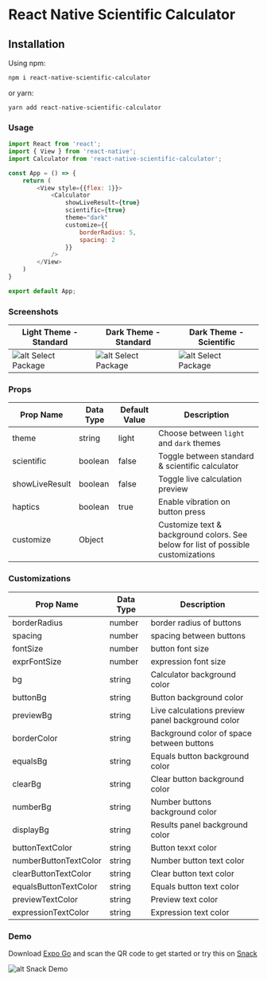 # React Native Scientific Calculator

## Installation
Using npm:
```sh
npm i react-native-scientific-calculator
```
or yarn:

```
yarn add react-native-scientific-calculator
```

### Usage

```js
import React from 'react';
import { View } from 'react-native';
import Calculator from 'react-native-scientific-calculator';

const App = () => {
    return (
        <View style={{flex: 1}}>
            <Calculator
                showLiveResult={true} 
                scientific={true}
                theme="dark"
                customize={{
                    borderRadius: 5,
                    spacing: 2
                }}
            />
        </View>
    )
}

export default App;
```


### Screenshots
| Light Theme - Standard | Dark Theme - Standard | Dark Theme - Scientific |
| ---------------------- | --------------------- | ----------------------- |
| ![alt Select Package](https://raw.githubusercontent.com/rohangaikwad/react-native-scientific-calculator/main/assets/light-standard.jpg) | ![alt Select Package](https://raw.githubusercontent.com/rohangaikwad/react-native-scientific-calculator/main/assets/dark-standard.jpg) | ![alt Select Package](https://raw.githubusercontent.com/rohangaikwad/react-native-scientific-calculator/main/assets/dark-scientific.jpg) |



### Props


| Prop Name       | Data Type                                   | Default Value | Description                         |
| --------------- | ------------------------------------------- | ------------- | ----------------------------------- |
| theme           | string                                      | light         | Choose between `light` and `dark` themes |
| scientific      | boolean                                     | false         | Toggle between standard & scientific calculator  |
| showLiveResult  | boolean                                     | false         | Toggle live calculation preview     |
| haptics         | boolean                                     | true          | Enable vibration on button press    |
| customize       | Object                                      |               | Customize text & background colors. See below for list of possible customizations  |


### Customizations


| Prop Name             | Data Type         | Description                                      |
| --------------------- | ----------------- | ------------------------------------------------ |
| borderRadius          | number            | border radius of buttons                         |
| spacing               | number            | spacing between buttons                          |
| fontSize              | number            | button font size                                 |
| exprFontSize          | number            | expression font size                             |
| bg                    | string            | Calculator background color                      |
| buttonBg              | string            | Button background color                          |
| previewBg             | string            | Live calculations preview panel background color |
| borderColor           | string            | Background color of space between buttons        |
| equalsBg              | string            | Equals button background color                   |
| clearBg               | string            | Clear button background color                    |
| numberBg              | string            | Number buttons background color                  |
| displayBg             | string            | Results panel background color                   |
| buttonTextColor       | string            | Button texxt color                               |
| numberButtonTextColor | string            | Number button text color                         |
| clearButtonTextColor  | string            | Clear button text color                          |
| equalsButtonTextColor | string            | Equals button text color                         |
| previewTextColor      | string            | Preview text color                               |
| expressionTextColor   | string            | Expression text color                            |


### Demo
Download [Expo Go](https://expo.dev/client) and scan the QR code to get started or try this on [Snack](https://snack.expo.dev/@rohanvg/react-native-scientific-calculator---demo)

![alt Snack Demo](https://raw.githubusercontent.com/rohangaikwad/react-native-scientific-calculator/main/assets/snack-qr.png)
